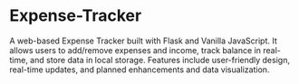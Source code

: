# Expense-Tracker
A web-based Expense Tracker built with Flask and Vanilla JavaScript. It allows users to add/remove expenses and income, track balance in real-time, and store data in local storage. Features include user-friendly design, real-time updates, and planned enhancements and data visualization.
